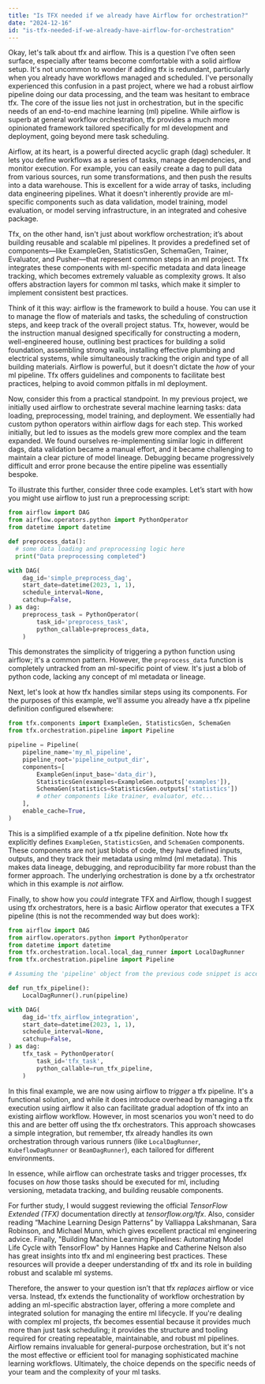 ```yaml
---
title: "Is TFX needed if we already have Airflow for orchestration?"
date: "2024-12-16"
id: "is-tfx-needed-if-we-already-have-airflow-for-orchestration"
---
```


Okay, let's talk about tfx and airflow. This is a question I've often seen surface, especially after teams become comfortable with a solid airflow setup. It's not uncommon to wonder if adding tfx is redundant, particularly when you already have workflows managed and scheduled. I've personally experienced this confusion in a past project, where we had a robust airflow pipeline doing our data processing, and the team was hesitant to embrace tfx. The core of the issue lies not just in orchestration, but in the specific needs of an end-to-end machine learning (ml) pipeline. While airflow is superb at general workflow orchestration, tfx provides a much more opinionated framework tailored specifically for ml development and deployment, going beyond mere task scheduling.

Airflow, at its heart, is a powerful directed acyclic graph (dag) scheduler. It lets you define workflows as a series of tasks, manage dependencies, and monitor execution. For example, you can easily create a dag to pull data from various sources, run some transformations, and then push the results into a data warehouse. This is excellent for a wide array of tasks, including data engineering pipelines. What it doesn't inherently provide are ml-specific components such as data validation, model training, model evaluation, or model serving infrastructure, in an integrated and cohesive package.

Tfx, on the other hand, isn't just about workflow orchestration; it’s about building reusable and scalable ml pipelines. It provides a predefined set of components—like ExampleGen, StatisticsGen, SchemaGen, Trainer, Evaluator, and Pusher—that represent common steps in an ml project. Tfx integrates these components with ml-specific metadata and data lineage tracking, which becomes extremely valuable as complexity grows. It also offers abstraction layers for common ml tasks, which make it simpler to implement consistent best practices.

Think of it this way: airflow is the framework to build a house. You can use it to manage the flow of materials and tasks, the scheduling of construction steps, and keep track of the overall project status. Tfx, however, would be the instruction manual designed specifically for constructing a modern, well-engineered house, outlining best practices for building a solid foundation, assembling strong walls, installing effective plumbing and electrical systems, while simultaneously tracking the origin and type of all building materials. Airflow is powerful, but it doesn't dictate the *how* of your ml pipeline. Tfx offers guidelines and components to facilitate best practices, helping to avoid common pitfalls in ml deployment.

Now, consider this from a practical standpoint. In my previous project, we initially used airflow to orchestrate several machine learning tasks: data loading, preprocessing, model training, and deployment. We essentially had custom python operators within airflow dags for each step. This worked initially, but led to issues as the models grew more complex and the team expanded. We found ourselves re-implementing similar logic in different dags, data validation became a manual effort, and it became challenging to maintain a clear picture of model lineage. Debugging became progressively difficult and error prone because the entire pipeline was essentially bespoke.

To illustrate this further, consider three code examples. Let’s start with how you might use airflow to just run a preprocessing script:

```python
from airflow import DAG
from airflow.operators.python import PythonOperator
from datetime import datetime

def preprocess_data():
  # some data loading and preprocessing logic here
  print("Data preprocessing completed")

with DAG(
    dag_id='simple_preprocess_dag',
    start_date=datetime(2023, 1, 1),
    schedule_interval=None,
    catchup=False,
) as dag:
    preprocess_task = PythonOperator(
        task_id='preprocess_task',
        python_callable=preprocess_data,
    )
```

This demonstrates the simplicity of triggering a python function using airflow; it's a common pattern. However, the `preprocess_data` function is completely untracked from an ml-specific point of view. It's just a blob of python code, lacking any concept of ml metadata or lineage.

Next, let's look at how tfx handles similar steps using its components. For the purposes of this example, we'll assume you already have a tfx pipeline definition configured elsewhere:

```python
from tfx.components import ExampleGen, StatisticsGen, SchemaGen
from tfx.orchestration.pipeline import Pipeline

pipeline = Pipeline(
    pipeline_name='my_ml_pipeline',
    pipeline_root='pipeline_output_dir',
    components=[
        ExampleGen(input_base='data_dir'),
        StatisticsGen(examples=ExampleGen.outputs['examples']),
        SchemaGen(statistics=StatisticsGen.outputs['statistics'])
        # other components like trainer, evaluator, etc...
    ],
    enable_cache=True,
)
```

This is a simplified example of a tfx pipeline definition. Note how tfx explicitly defines `ExampleGen`, `StatisticsGen`, and `SchemaGen` components. These components are not just blobs of code, they have defined inputs, outputs, and they track their metadata using mlmd (ml metadata). This makes data lineage, debugging, and reproducibility far more robust than the former approach. The underlying orchestration is done by a tfx orchestrator which in this example is *not* airflow.

Finally, to show how you *could* integrate TFX and Airflow, though I suggest using tfx orchestrators, here is a basic Airflow operator that executes a TFX pipeline (this is not the recommended way but does work):

```python
from airflow import DAG
from airflow.operators.python import PythonOperator
from datetime import datetime
from tfx.orchestration.local.local_dag_runner import LocalDagRunner
from tfx.orchestration.pipeline import Pipeline

# Assuming the 'pipeline' object from the previous code snippet is accessible here

def run_tfx_pipeline():
    LocalDagRunner().run(pipeline)

with DAG(
    dag_id='tfx_airflow_integration',
    start_date=datetime(2023, 1, 1),
    schedule_interval=None,
    catchup=False,
) as dag:
    tfx_task = PythonOperator(
        task_id='tfx_task',
        python_callable=run_tfx_pipeline,
    )
```

In this final example, we are now using airflow to *trigger* a tfx pipeline. It's a functional solution, and while it does introduce overhead by managing a tfx execution using airflow it also can facilitate gradual adoption of tfx into an existing airflow workflow. However, in most scenarios you won't need to do this and are better off using the tfx orchestrators. This approach showcases a simple integration, but remember, tfx already handles its own orchestration through various runners (like `LocalDagRunner`, `KubeflowDagRunner` or `BeamDagRunner`), each tailored for different environments.

In essence, while airflow can orchestrate tasks and trigger processes, tfx focuses on *how* those tasks should be executed for ml, including versioning, metadata tracking, and building reusable components.

For further study, I would suggest reviewing the official *TensorFlow Extended (TFX)* documentation directly at *tensorflow.org/tfx*. Also, consider reading “Machine Learning Design Patterns” by Valliappa Lakshmanan, Sara Robinson, and Michael Munn, which gives excellent practical ml engineering advice. Finally, "Building Machine Learning Pipelines: Automating Model Life Cycle with TensorFlow" by Hannes Hapke and Catherine Nelson also has great insights into tfx and ml engineering best practices. These resources will provide a deeper understanding of tfx and its role in building robust and scalable ml systems.

Therefore, the answer to your question isn’t that tfx *replaces* airflow or vice versa. Instead, tfx extends the functionality of workflow orchestration by adding an ml-specific abstraction layer, offering a more complete and integrated solution for managing the entire ml lifecycle. If you're dealing with complex ml projects, tfx becomes essential because it provides much more than just task scheduling; it provides the structure and tooling required for creating repeatable, maintainable, and robust ml pipelines. Airflow remains invaluable for general-purpose orchestration, but it's not the most effective or efficient tool for managing sophisticated machine learning workflows. Ultimately, the choice depends on the specific needs of your team and the complexity of your ml tasks.
